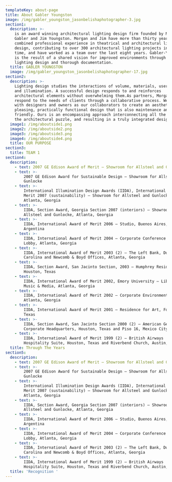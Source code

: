 ```yaml
---
templateKey: about-page
title: About Gabler Youngston
image: /img/gabler_youngston_jasonbelishaphotographer-3.jpg
section1:
  description: >-
    is an award winning architectural lighting design firm founded by Morgan
    Gabler and Jim Youngston. Morgan and Jim have more than thirty years’
    combined professional experience in theatrical and architectural lighting
    design, contributing to over 300 architectural lighting projects in that
    time, and have worked as a team over the last eight years. Gabler-Youngston
    is the result of a shared vision for improved environments through creative
    lighting design and thorough documentation.
  title: GABLER YOUNGSTON
  image: /img/gabler_youngston_jasonbelishaphotographer-17.jpg
section2:
  description: >-
    Lighting design studies the interactions of volume, materials, user needs,
    and illumination. A successful design responds to and reinforces
    architectural elements without overwhelming them.As partners, Morgan and Jim
    respond to the needs of clients through a collaborative process. We work
    with designers and owners as our collaborators to create an aesthetically
    pleasing, practically functional design that is also maintenance and budget
    friendly. Ours is an encompassing approach interconnecting all the pieces of
    the architectural puzzle, and resulting in a truly integrated design.
  image1: /img/aboutside1.png
  image2: /img/aboutside2.png
  image3: /img/aboutside3.png
  image4: /img/aboutside4.png
  title: OUR PURPOSE
section3:
  title: TEAM 1
section4:
  description:
    - text: 2007 GE Edison Award of Merit – Showroom for Allsteel and Gunlocke
    - text: >-
        2007 GE Edison Award for Sustainable Design – Showroom for Allsteel and
        Gunlocke
    - text: >-
        International Illumination Design Awards (IIDA), International Award of
        Merit 2007 (sustainability) – Showroom for Allsteel and Gunlocke,
        Atlanta, Georgia
    - text: >-
        IIDA, Section Award, Georgia Section 2007 (interiors) – Showroom for
        Allsteel and Gunlocke, Atlanta, Georgia
    - text: >-
        IIDA, International Award of Merit 2006 – Studio, Buenos Aires,
        Argentina
    - text: >-
        IIDA, International Award of Merit 2004 – Corporate Conference Center
        Lobby, Atlanta, Georgia
    - text: >-
        IIDA, International Award of Merit 2003 (2) – The Left Bank, Duck, North
        Carolina and Newcomb & Boyd Offices, Atlanta, Georgia
    - text: >-
        IIDA, Section Award, San Jacinto Section, 2003 – Humphrey Residence,
        Houston, Texas
    - text: >-
        IIDA, International Award of Merit 2002, Emory University – Library for
        Music & Media, Atlanta, Georgia
    - text: >-
        IIDA, International Award of Merit 2002 – Corporate Environments,
        Atlanta, Georgia
    - text: >-
        IIDA, International Award of Merit 2001 – Residence for Art, Fort Worth,
        Texas
    - text: >-
        IIDA, Section Award, San Jacinto Section 2000 (2) – American General
        Corporate Headquarters, Houston, Texas and Piso 16, Mexico City, Mexico
    - text: >-
        IIDA, International Award of Merit 1999 (2) – British Airways
        Hospitality Suite, Houston, Texas and Riverbend Church, Austin, Texas
  title: Through The Years
section5:
  description:
    - text: 2007 GE Edison Award of Merit – Showroom for Allsteel and Gunlocke
    - text: >-
        2007 GE Edison Award for Sustainable Design – Showroom for Allsteel and
        Gunlocke
    - text: >-
        International Illumination Design Awards (IIDA), International Award of
        Merit 2007 (sustainability) – Showroom for Allsteel and Gunlocke,
        Atlanta, Georgia
    - text: >-
        IIDA, Section Award, Georgia Section 2007 (interiors) – Showroom for
        Allsteel and Gunlocke, Atlanta, Georgia
    - text: >-
        IIDA, International Award of Merit 2006 – Studio, Buenos Aires,
        Argentina
    - text: >-
        IIDA, International Award of Merit 2004 – Corporate Conference Center
        Lobby, Atlanta, Georgia
    - text: >-
        IIDA, International Award of Merit 2003 (2) – The Left Bank, Duck, North
        Carolina and Newcomb & Boyd Offices, Atlanta, Georgia
    - text: >-
        IIDA, International Award of Merit 1999 (2) – British Airways
        Hospitality Suite, Houston, Texas and Riverbend Church, Austin, Texas
  title: 'Recognition '
---
```


